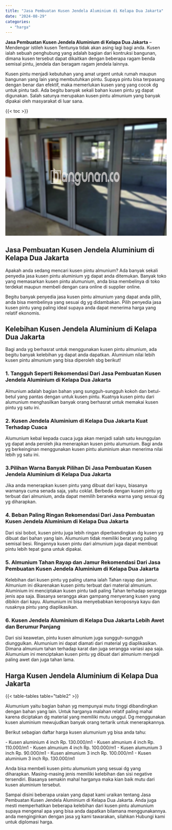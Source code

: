 ```yaml
---
title: "Jasa Pembuatan Kusen Jendela Aluminium di Kelapa Dua Jakarta"
date: "2024-08-29"
categories: 
  - "harga"
---
```


**Jasa Pembuatan Kusen Jendela Aluminium di Kelapa Dua Jakarta** – Mendengar istileh kusen Tentunya tidak akan asing lagi bagi anda. Kusen ialah sebuah penghubung yang adalah bagian dari kontruksi bangunan, dimana kusen tersebut dapat dikaitkan dengan beberapa ragam benda semisal pintu, jendela dan beragam ragam jendela lainnya.

Kusen pintu menjadi kebutuhan yang amat urgent untuk rumah maupun bangunan yang lain yang membutuhkan pintu. Supaya pintu bisa terpasang dengan benar dan efektif, maka memerlukan kusen yang yang cocok dg untuk pintu tadi. Ada begitu banyak sekali bahan kusen pintu yg dapat digunakan. Salah satunya merupakan kusen pintu almunium yang banyak dipakai oleh masyarakat di luar sana.

{{< toc >}}

![Jasa Pembuatan Kusen Jendela Aluminium di Kelapa Dua Jakarta](/images/harga-kusen-jendela-alumunium-36.png)

## Jasa Pembuatan Kusen Jendela Aluminium di Kelapa Dua Jakarta

Apakah anda sedang mencari kusen pintu almunium? Ada banyak sekali penyedia jasa kusen pintu aluminium yg dapat anda ditemukan. Banyak toko yang memasarkan kusen pintu alumunium, anda bisa membelinya di toko terdekat maupun membeli dengan cara online di supplier online.

Begitu banyak penyedia jasa kusen pintu almunium yang dapat anda pilih, anda bisa membelinya yang sesuai dg yg didambakan. Pilih penyedia jasa kusen pintu yang paling ideal supaya anda dapat menerima harga yang relatif ekonomis.

## Kelebihan Kusen Jendela Aluminium di Kelapa Dua Jakarta

Bagi anda yg berhasrat untuk menggunakan kusen pintu almunium, ada begitu banyak kelebihan yg dapat anda dapatkan. Aluminium nilai lebih kusen pintu almunium yang bisa diperoleh sbg berikut!

### 1\. Tangguh Seperti Rekomendasi Dari Jasa Pembuatan Kusen Jendela Aluminium di Kelapa Dua Jakarta

Almunium adalah bagian bahan yang sungguh-sungguh kokoh dan betul-betul yang pantas dengan untuk kusen pintu. Kuatnya kusen pintu dari alumunium menghasilkan banyak orang berhasrat untuk memakai kusen pintu yg satu ini.

### 2\. Kusen Jendela Aluminium di Kelapa Dua Jakarta Kuat Terhadap Cuaca

Alumunium kebal kepada cuaca juga akan menjadi salah satu keunggulan yg dapat anda peroleh jika menerapkan kusen pintu alumunium. Bagi anda yg berkeinginan menggunakan kusen pintu aluminium akan menerima nilai lebih yg satu ini.

### 3.Pilihan Warna Banyak Pilihan Di Jasa Pembuatan Kusen Jendela Aluminium di Kelapa Dua Jakarta

Jika anda menerapkan kusen pintu yang dibuat dari kayu, biasanya warnanya cuma senada saja, yaitu coklat. Berbeda dengan kusen pintu yg terbuat dari almunium, anda dapat memilih beraneka warna yang sesuai dg yg diharapkan.

### 4\. Beban Paling Ringan Rekomendasi Dari Jasa Pembuatan Kusen Jendela Aluminium di Kelapa Dua Jakarta

Dari sisi bobot, kusen pintu juga lebih ringan diperbandingkan dg kusen yg dibuat dari bahan yang lain. Alumunium tidak memiliki berat yang paling semisal besi. Ringannya kusen pintu dari almunium juga dapat membuat pintu lebih tepat guna untuk dipakai.

### 5\. Almunium Tahan Rayap dan Jamur Rekomendasi Dari Jasa Pembuatan Kusen Jendela Aluminium di Kelapa Dua Jakarta

Kelebihan dari kusen pintu yg paling utama ialah Tahan rayap dan jamur. Almunium ini dikarenakan kusen pintu terbuat dari material almunium. Aluminium ini menciptakan kusen pintu tadi paling Tahan terhadap serangga jenis apa saja. Biasanya serangga akan gampang menyerang kusen yang dibikin dari kayu. Alumunium ini bisa menyebabkan keroposnya kayu dan rusaknya pintu yang diaplikasikan.

### 6\. Kusen Jendela Aluminium di Kelapa Dua Jakarta Lebih Awet dan Berumur Panjang

Dari sisi keawetan, pintu kusen almunium juga sungguh-sungguh diunggulkan. Alumunium ini dapat diamati dari material yg diaplikasikan. Dimana almunium tahan terhadap karat dan juga serangga variasi apa saja. Alumunium ini menciptakan kusen pintu yg dibuat dari almunium menjadi paling awet dan juga tahan lama.

## Harga Kusen Jendela Aluminium di Kelapa Dua Jakarta

{{< table-tables table="table2" >}}

Alumunium yaitu bagian bahan yg mempunyai mutu tinggi dibandingkan dengan bahan yang lain. Untuk harganya malahan relatif paling mahal karena diciptakan dg material yang memiliki mutu unggul. Dg menggunakan kusen aluminium mewujudkan banyak orang tertarik untuk menerapkannya.

Berikut sebagian daftar harga kusen alumunium yg bisa anda tahu:

\- Kusen aluminium 4 inch Rp. 130.000/m1 - Kusen almunium 4 inch Rp. 110.000/m1 - Kusen almunium 4 inch Rp. 100.000/m1 - Kusen alumunium 3 inch Rp. 90.000/m1 - Kusen almunium 3 inch Rp. 100.000/m1 - Kusen aluminium 3 inch Rp. 130.000/m1

Anda bisa membeli kusen pintu alumunium yang sesuai dg yang diharapkan. Masing-masing jenis memiliki kelebihan dan sisi negative tersendiri. Biasanya semakin mahal harganya maka kian baik mutu dari kusen aluminium tersebut.

Sampai disini beberapa uraian yang dapat kami uraikan tentang Jasa Pembuatan Kusen Jendela Aluminium di Kelapa Dua Jakarta. Anda juga mesti memperhatikan beberapa kelebihan dari kusen pintu alumunium supaya mengenal apa yang bisa anda dapatkan bilamana menggunakannya. anda menginginkan dengan jasa yg kami tawarakan, silahkan Hubungi kami untuk diplomasi harga.
